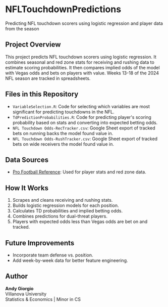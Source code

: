 # NFLTouchdownPredictions
Predicting NFL touchdown scorers using logistic regression and player data from the season

## Project Overview

This project predicts NFL touchdown scorers using logistic regression. It combines seasonal and red zone stats for receiving and rushing data to estimate scoring probabilities. It then compares implied odds of the model with Vegas odds and bets on players with value. Weeks 13-18 of the 2024 NFL season are tracked in spreadsheets.

## Files in this Repository

- `VariableSelection.R`: Code for selecting which variables are most significant for predicting touchdowns in the NFL.
- `TdPredictionProbabilities.R`: Code for predicting player's scoring probability based on stats and converting into expected betting odds.
- `NFL Touchdown Odds-RecTracker.csv`: Google Sheet export of tracked bets on running backs the model found value in.
- `NFL Touchdown Odds-RushTracker.csv`: Google Sheet export of tracked bets on wide receivers the model found value in.

## Data Sources

- [Pro Football Reference](https://www.pro-football-reference.com/): Used for player stats and red zone data.

## How It Works

1. Scrapes and cleans receiving and rushing stats.
2. Builds logistic regression models for each position.
3. Calculates TD probabilities and implied betting odds.
4. Combines predictions for dual-threat players.
5. Players with expected odds less than Vegas odds are bet on and tracked.

## Future Improvements

- Incorporate team defense vs. position.
- Add week-by-week data for better feature engineering.

## Author

**Andy Giorgio**  
Villanova University  
Statistics & Economics | Minor in CS  
